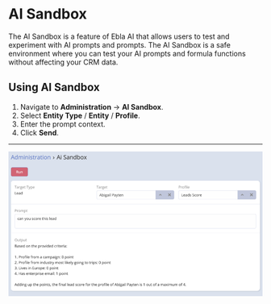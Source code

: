 # AI Sandbox

The AI Sandbox is a feature of Ebla AI that allows users to test and experiment with AI prompts and prompts. The AI
Sandbox is a safe environment where you can test your AI prompts and formula functions without affecting your CRM data.

## Using AI Sandbox

1. Navigate to **Administration** -> **AI Sandbox**.
2. Select **Entity Type** / **Entity** / **Profile**.
3. Enter the prompt context.
4. Click **Send**.

___

![img.png](../../../_static/images/espocrm-extensions/ai/features/img_9.png)